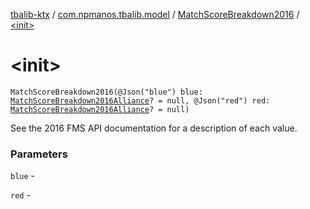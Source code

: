 [tbalib-ktx](../../index.md) / [com.npmanos.tbalib.model](../index.md) / [MatchScoreBreakdown2016](index.md) / [&lt;init&gt;](./-init-.md)

# &lt;init&gt;

`MatchScoreBreakdown2016(@Json("blue") blue: `[`MatchScoreBreakdown2016Alliance`](../-match-score-breakdown2016-alliance/index.md)`? = null, @Json("red") red: `[`MatchScoreBreakdown2016Alliance`](../-match-score-breakdown2016-alliance/index.md)`? = null)`

See the 2016 FMS API documentation for a description of each value.

### Parameters

`blue` -

`red` - 